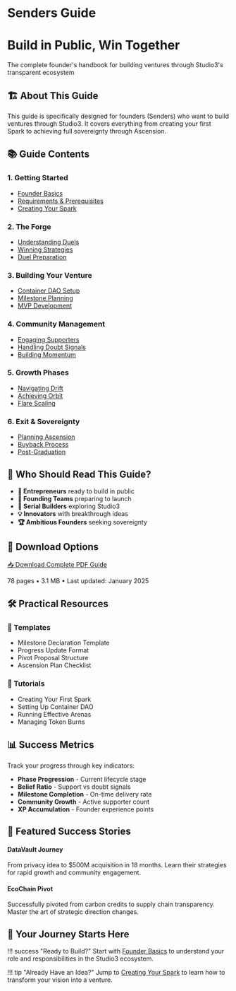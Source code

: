 # Senders Guide

<div class="hero-section">
<h1>Build in Public, Win Together</h1>
<p class="hero-subtitle">The complete founder's handbook for building ventures through Studio3's transparent ecosystem</p>
</div>

## 🏗️ About This Guide

This guide is specifically designed for founders (Senders) who want to build ventures through Studio3. It covers everything from creating your first Spark to achieving full sovereignty through Ascension.

## 📚 Guide Contents

<div class="grid">
<div class="arena-card" markdown="1">

### 1. Getting Started
<ul>
<li><a href="founder-basics/">Founder Basics</a></li>
<li><a href="requirements/">Requirements & Prerequisites</a></li>
<li><a href="creating-spark/">Creating Your Spark</a></li>
</ul>

</div>

<div class="arena-card" markdown="1">

### 2. The Forge
<ul>
<li><a href="forge-duels/">Understanding Duels</a></li>
<li><a href="winning-strategies/">Winning Strategies</a></li>
<li><a href="duel-preparation/">Duel Preparation</a></li>
</ul>

</div>

<div class="arena-card" markdown="1">

### 3. Building Your Venture
<ul>
<li><a href="container-dao/">Container DAO Setup</a></li>
<li><a href="milestone-planning/">Milestone Planning</a></li>
<li><a href="mvp-development/">MVP Development</a></li>
</ul>

</div>

<div class="arena-card" markdown="1">

### 4. Community Management
<ul>
<li><a href="engaging-echoes/">Engaging Supporters</a></li>
<li><a href="handling-doubt/">Handling Doubt Signals</a></li>
<li><a href="building-momentum/">Building Momentum</a></li>
</ul>

</div>

<div class="arena-card" markdown="1">

### 5. Growth Phases
<ul>
<li><a href="drift-navigation/">Navigating Drift</a></li>
<li><a href="achieving-orbit/">Achieving Orbit</a></li>
<li><a href="flare-scaling/">Flare Scaling</a></li>
</ul>

</div>

<div class="arena-card" markdown="1">

### 6. Exit & Sovereignty
<ul>
<li><a href="ascension-planning/">Planning Ascension</a></li>
<li><a href="buyback-process/">Buyback Process</a></li>
<li><a href="post-graduation/">Post-Graduation</a></li>
</ul>

</div>
</div>

## 🎯 Who Should Read This Guide?

- **🚀 Entrepreneurs** ready to build in public
- **👥 Founding Teams** preparing to launch
- **🔄 Serial Builders** exploring Studio3
- **💡 Innovators** with breakthrough ideas
- **🏆 Ambitious Founders** seeking sovereignty

## 📄 Download Options

<div class="download-section">
<a href="../pdf/studio3-senders-guide.pdf" class="md-button md-button--primary">
📥 Download Complete PDF Guide
</a>
<p>78 pages • 3.1 MB • Last updated: January 2025</p>
</div>

## 🛠️ Practical Resources

<div class="grid">
<div class="arena-card" markdown="1">

### 📝 Templates
<ul>
<li>Milestone Declaration Template</li>
<li>Progress Update Format</li>
<li>Pivot Proposal Structure</li>
<li>Ascension Plan Checklist</li>
</ul>

</div>

<div class="arena-card" markdown="1">

### 🎥 Tutorials
<ul>
<li>Creating Your First Spark</li>
<li>Setting Up Container DAO</li>
<li>Running Effective Arenas</li>
<li>Managing Token Burns</li>
</ul>

</div>
</div>

## 📊 Success Metrics

Track your progress through key indicators:

- **Phase Progression** - Current lifecycle stage
- **Belief Ratio** - Support vs doubt signals
- **Milestone Completion** - On-time delivery rate
- **Community Growth** - Active supporter count
- **XP Accumulation** - Founder experience points

## 🌟 Featured Success Stories

<div class="grid">
<div class="arena-card" markdown="1">

#### DataVault Journey
<p>From privacy idea to $500M acquisition in 18 months. Learn their strategies for rapid growth and community engagement.</p>

</div>

<div class="arena-card" markdown="1">

#### EcoChain Pivot
<p>Successfully pivoted from carbon credits to supply chain transparency. Master the art of strategic direction changes.</p>

</div>
</div>

## 🚀 Your Journey Starts Here

!!! success "Ready to Build?"
    Start with [Founder Basics](founder-basics/) to understand your role and responsibilities in the Studio3 ecosystem.

!!! tip "Already Have an Idea?"
    Jump to [Creating Your Spark](creating-spark/) to learn how to transform your vision into a venture.